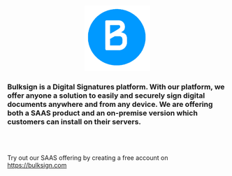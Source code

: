 
<p align="center"> 
<img src="b.png" style="max-height:150px" ></img>
</p>



### Bulksign is a Digital Signatures platform. With our platform, we offer anyone a solution to easily and securely sign digital documents anywhere and from any device. We are offering both a SAAS product and an on-premise version which customers can install on their servers.

<br>
<br>

Try out our SAAS offering by creating a free account on https://bulksign.com

